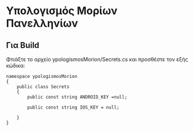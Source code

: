 # Υπολογισμός Μορίων Πανελληνίων

## Για Build

Φτιάξτε το αρχείο ypologismosMorion/Secrets.cs και προσθέστε τον εξής κώδικα: 

``` 
namespace ypologismosMorion
{
    public class Secrets
    {
        public const string ANDROID_KEY =null;

        public const string IOS_KEY = null;

    }
}
```
